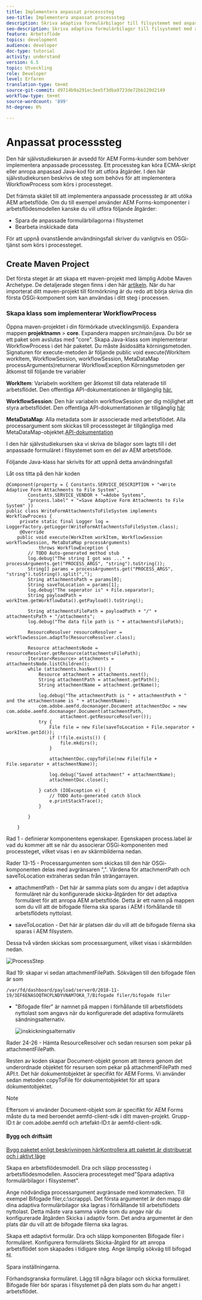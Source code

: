 ```yaml
---
title: Implementera anpassat processsteg
seo-title: Implementera anpassat processsteg
description: Skriva adaptiva formulärbilagor till filsystemet med anpassade processsteg
seo-description: Skriva adaptiva formulärbilagor till filsystemet med anpassade processsteg
feature: Arbetsflöde
topics: development
audience: developer
doc-type: tutorial
activity: understand
version: 6.5
topic: Utveckling
role: Developer
level: Erfaren
translation-type: tm+mt
source-git-commit: d9714b9a291ec3ee5f3dba9723de72bb120d2149
workflow-type: tm+mt
source-wordcount: '899'
ht-degree: 0%

---
```



# Anpassat processsteg

Den här självstudiekursen är avsedd för AEM Forms-kunder som behöver implementera anpassade processsteg. Ett processteg kan köra ECMA-skript eller anropa anpassad Java-kod för att utföra åtgärder. I den här självstudiekursen beskrivs de steg som behövs för att implementera WorkflowProcess som körs i processteget.

Det främsta skälet till att implementera anpassade processsteg är att utöka AEM arbetsflöde. Om du till exempel använder AEM Forms-komponenter i arbetsflödesmodellen kanske du vill utföra följande åtgärder:

* Spara de anpassade formulärbilagorna i filsystemet
* Bearbeta inskickade data

För att uppnå ovanstående användningsfall skriver du vanligtvis en OSGi-tjänst som körs i processteget.

## Create Maven Project

Det första steget är att skapa ett maven-projekt med lämplig Adobe Maven Archetype. De detaljerade stegen finns i den här [artikeln](https://helpx.adobe.com/experience-manager/using/maven_arch13.html). När du har importerat ditt maven-projekt till förmörkning är du redo att börja skriva din första OSGi-komponent som kan användas i ditt steg i processen.


### Skapa klass som implementerar WorkflowProcess

Öppna maven-projektet i din förmörkade utvecklingsmiljö. Expandera mappen **projektnamn** > **core**. Expandera mappen src/main/java. Du bör se ett paket som avslutas med &quot;core&quot;. Skapa Java-klass som implementerar WorkflowProcess i det här paketet. Du måste åsidosätta körningsmetoden. Signaturen för execute-metoden är följande
public void execute(WorkItem workItem, WorkflowSession, workflowSession, MetaDataMap processArguments)returnerar WorkflowException
Körningsmetoden ger åtkomst till följande tre variabler

**WorkItem**: Variabeln workItem ger åtkomst till data relaterade till arbetsflödet. Den offentliga API-dokumentationen är tillgänglig [här.](https://helpx.adobe.com/experience-manager/6-3/sites/developing/using/reference-materials/diff-previous/changes/com.adobe.granite.workflow.WorkflowSession.html)

**WorkflowSession**: Den här variabeln workflowSession ger dig möjlighet att styra arbetsflödet. Den offentliga API-dokumentationen är tillgänglig [här](https://helpx.adobe.com/experience-manager/6-3/sites/developing/using/reference-materials/diff-previous/changes/com.adobe.granite.workflow.WorkflowSession.html)

**MetaDataMap**: Alla metadata som är associerade med arbetsflödet. Alla processargument som skickas till processsteget är tillgängliga med MetaDataMap-objektet.[API-dokumentation](https://helpx.adobe.com/experience-manager/6-5/sites/developing/using/reference-materials/javadoc/com/adobe/granite/workflow/metadata/MetaDataMap.html)

I den här självstudiekursen ska vi skriva de bilagor som lagts till i det anpassade formuläret i filsystemet som en del av AEM arbetsflöde.

Följande Java-klass har skrivits för att uppnå detta användningsfall

Låt oss titta på den här koden

```
@Component(property = { Constants.SERVICE_DESCRIPTION + "=Write Adaptive Form Attachments to File System",
        Constants.SERVICE_VENDOR + "=Adobe Systems",
        "process.label" + "=Save Adaptive Form Attachments to File System" })
public class WriteFormAttachmentsToFileSystem implements WorkflowProcess {
     private static final Logger log = LoggerFactory.getLogger(WriteFormAttachmentsToFileSystem.class);
     @Override
    public void execute(WorkItem workItem, WorkflowSession workflowSession, MetaDataMap processArguments)
            throws WorkflowException {
        // TODO Auto-generated method stub
        log.debug("The string I got was ..." + processArguments.get("PROCESS_ARGS", "string").toString());
        String[] params = processArguments.get("PROCESS_ARGS", "string").toString().split(",");
        String attachmentsPath = params[0];
        String saveToLocation = params[1];
        log.debug("The seperator is" + File.separator);
        String payloadPath = workItem.getWorkflowData().getPayload().toString();
 
        String attachmentsFilePath = payloadPath + "/" + attachmentsPath + "/attachments";
        log.debug("The data file path is " + attachmentsFilePath);
 
        ResourceResolver resourceResolver = workflowSession.adaptTo(ResourceResolver.class);
 
        Resource attachmentsNode = resourceResolver.getResource(attachmentsFilePath);
        Iterator<Resource> attachments = attachmentsNode.listChildren();
        while (attachments.hasNext()) {
            Resource attachment = attachments.next();
            String attachmentPath = attachment.getPath();
            String attachmentName = attachment.getName();
 
            log.debug("The attachmentPath is " + attachmentPath + " and the attachmentname is " + attachmentName);
            com.adobe.aemfd.docmanager.Document attachmentDoc = new com.adobe.aemfd.docmanager.Document(attachmentPath,
                    attachment.getResourceResolver());
            try {
                File file = new File(saveToLocation + File.separator + workItem.getId());
                if (!file.exists()) {
                    file.mkdirs();
                }
 
                attachmentDoc.copyToFile(new File(file + File.separator + attachmentName));
 
                log.debug("Saved attachment" + attachmentName);
                attachmentDoc.close();
 
            } catch (IOException e) {
                // TODO Auto-generated catch block
                e.printStackTrace();
            }
 
        }
 
    }
```

Rad 1 - definierar komponentens egenskaper. Egenskapen process.label är vad du kommer att se när du associerar OSGi-komponenten med processteget, vilket visas i en av skärmbilderna nedan.

Rader 13-15 - Processargumenten som skickas till den här OSGi-komponenten delas med avgränsaren &quot;,&quot;. Värdena för attachmentPath och saveToLocation extraheras sedan från strängarrayen.

* attachmentPath - Det här är samma plats som du angav i det adaptiva formuläret när du konfigurerade skicka-åtgärden för det adaptiva formuläret för att anropa AEM arbetsflöde. Detta är ett namn på mappen som du vill att de bifogade filerna ska sparas i AEM i förhållande till arbetsflödets nyttolast.

* saveToLocation - Det här är platsen där du vill att de bifogade filerna ska sparas i AEM filsystem.

Dessa två värden skickas som processargument, vilket visas i skärmbilden nedan.

![ProcessStep](assets/implement-process-step.gif)


Rad 19: skapar vi sedan attachmentFilePath. Sökvägen till den bifogade filen är som

    /var/fd/dashboard/payload/server0/2018-11-19/3EF6ENASOQTHCPLNDYVNAM7OKA_7/Bifogade filer/bifogade filer

* &quot;Bifogade filer&quot; är namnet på mappen i förhållande till arbetsflödets nyttolast som angavs när du konfigurerade det adaptiva formulärets sändningsalternativ.

   ![inskickningsalternativ](assets/af-submit-options.gif)

Rader 24-26 - Hämta ResourceResolver och sedan resursen som pekar på attachmentFilePath.

Resten av koden skapar Document-objekt genom att iterera genom det underordnade objektet för resursen som pekar på attachmentFilePath med API:t. Det här dokumentobjektet är specifikt för AEM Forms. Vi använder sedan metoden copyToFile för dokumentobjektet för att spara dokumentobjektet.

>[!NOTE]
>
>Eftersom vi använder Document-objekt som är specifikt för AEM Forms måste du ta med beroendet aemfd-client-sdk i ditt maven-projekt. Grupp-ID:t är com.adobe.aemfd och artefakt-ID:t är aemfd-client-sdk.

#### Bygg och driftsätt

[Bygg paketet enligt beskrivningen ](https://helpx.adobe.com/experience-manager/using/maven_arch13.html#BuildtheOSGibundleusingMaven)
[härKontrollera att paketet är distribuerat och i aktivt läge](http://localhost:4502/system/console/bundles)

Skapa en arbetsflödesmodell. Dra och släpp processsteg i arbetsflödesmodellen. Associera processteget med&quot;Spara adaptiva formulärbilagor i filsystemet&quot;.

Ange nödvändiga processargument avgränsade med kommatecken. Till exempel Bifogade filer,c:\\scrappp\\. Det första argumentet är den mapp där dina adaptiva formulärbilagor ska lagras i förhållande till arbetsflödets nyttolast. Detta måste vara samma värde som du angav när du konfigurerade åtgärden Skicka i adaptiv form. Det andra argumentet är den plats där du vill att de bifogade filerna ska lagras.

Skapa ett adaptivt formulär. Dra och släpp komponenten Bifogade filer i formuläret. Konfigurera formulärets Skicka-åtgärd för att anropa arbetsflödet som skapades i tidigare steg. Ange lämplig sökväg till bifogad fil.

Spara inställningarna.

Förhandsgranska formuläret. Lägg till några bilagor och skicka formuläret. Bifogade filer bör sparas i filsystemet på den plats som du har angett i arbetsflödet.

